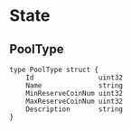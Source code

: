 # State

## PoolType

    type PoolType struct {
	    Id                uint32 
	    Name              string 
	    MinReserveCoinNum uint32 
	    MaxReserveCoinNum uint32 
	    Description       string 
    }
